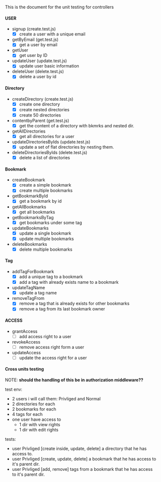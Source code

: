 This is the document for the unit testing for controllers 

#### USER 
- signup (create.test.js)
    - [x] create a user with a unique email

- getByEmail (get.test.js)
    - [x] get a user by email 
- getUser 
    - [x] get user by ID 

- updateUser (update.test.js)
    - [x] update user basic information

- deleteUser (delete.test.js)
    - [x] delete a user by id

#### Directory
- createDirectory (create.test.js)
    - [x] create one directory
    - [x] create nested directories 
    - [x] create 50 directories

- contentbyParent  (get.test.js)
    - [x] get the content of a directory with bkmrks and nested dir.
- getAllDirectories 
    - [x] get all directories for a user

- updateDirectoriesByIds (update.test.js)
    - [x] update a set of flat directories by nesting them. 

- deleteDirectoriesByIds (delete.test.js)
    - [x] delete a list of directories 

#### Bookmark 
- createBookmark 
    - [x] create a simple bookmark
    - [x] create multiple bookmarks 

- getBookmarkById 
    - [x] get a bookmark by id 
- getAllBookmarks 
    - [x] get all bookmarks 
- getBookmarksByTag
    - [x] get bookmarks under some tag

- updateBookmarks 
    - [x] update a single bookmark
    - [x] update multiple bookmarks

- deleteBookmarks
    - [x] delete multiple bookmarks 

#### Tag
- addTagForBookmark
    - [x] add a unique tag to a bookmark
    - [x] add a tag with already exists name to a bookmark

- updateTagName 
    - [x] update a tag name 

- removeTagFrom
    - [x] remove a tag that is already exists for other bookmarks
    - [x] remove a tag from its last bookmark owner

#### ACCESS 

- grantAccess 
    - [ ] add access right to a user

- revokeAccess
    - [ ] remove access right form a user

- updateAccess
    - [ ] update the access right for a user

#### Cross units testing 
NOTE: **should the handling of this be in authorization middleware??**

test env: 
- 2 users i will call them: Privliged and Normal
- 2 directories for each
- 2 bookmarks for each
- 4 tags for each 
- one user have access to
    - 1 dir with view rights
    - 1 dir with edit rights

tests: 

- user Privliged [create inside, update, delete] a directory that he has access to. 
- user Privliged [create, update, delete] a bookmark  that he has access to it's parent dir.
- user Privliged [add, remove] tags from a bookmark that he has access to it's parent dir.
 